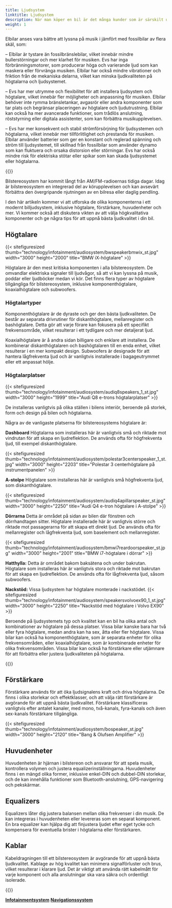 ```yaml
---
title: Ljudsystem
linktitle: Ljudsystem
description: När man köper en bil är det många kunder som är särskilt uppmärksamma på ljudsystemet. Det beror på att bilen är speciellt där folk lyssnar på musik entusiastiskt och ofta.
weight: 1
---
```

<!-- markdownlint-disable MD033 -->
Elbilar anses vara bättre att lyssna på musik i jämfört med fossilbilar av flera skäl, som:

– Elbilar är tystare än fossilbränslebilar, vilket innebär mindre bullerstörningar och mer klarhet för musiken. Evs har inga förbränningsmotorer, som producerar höga och varierande ljud som kan maskera eller förvränga musiken. Elbilar har också mindre vibrationer och friktion från de mekaniska delarna, vilket kan minska ljudkvaliteten på högtalarna och ljudsystemet.

– Evs har mer utrymme och flexibilitet för att installera ljudsystem och högtalare, vilket innebär fler möjligheter och anpassning för musiken. Elbilar behöver inte rymma bränsletankar, avgasrör eller andra komponenter som tar plats och begränsar placeringen av högtalare och ljudutrustning. Elbilar kan också ha mer avancerade funktioner, som trådlös anslutning, röststyrning eller digitala assistenter, som kan förbättra musikupplevelsen.

– Evs har mer konsekvent och stabil strömförsörjning för ljudsystemen och högtalarna, vilket innebär mer tillförlitlighet och prestanda för musiken. Elbilar använder batterier som ger en konstant och reglerad spänning och ström till ljudsystemet, till skillnad från fossilbilar som använder dynamo som kan fluktuera och orsaka distorsion eller störningar. Evs har också mindre risk för elektriska stötar eller spikar som kan skada ljudsystemet eller högtalarna.

{{<evkxdisplayaddarticle />}}

Bilstereosystem har kommit långt från AM/FM-radioernas tidiga dagar. Idag är bilstereosystem en integrerad del av körupplevelsen och kan avsevärt förbättra den övergripande njutningen av en bilresa eller daglig pendling.

I den här artikeln kommer vi att utforska de olika komponenterna i ett modernt billjudsystem, inklusive högtalare, förstärkare, huvudenheter och mer. Vi kommer också att diskutera vikten av att välja högkvalitativa komponenter och ge några tips för att uppnå bästa ljudkvalitet i din bil.
## Högtalare

{{< sitefiguresized thumb="technology/infotainment/audiosystem/bwspeakerbmwix_st.jpg" width="3000" height="2000" title="BMW iX-högtalare" >}}

Högtalare är den mest kritiska komponenten i alla bilstereosystem. De omvandlar elektriska signaler till ljudvågor, så att vi kan lyssna på musik, poddar eller ljudböcker medan vi kör. Det finns flera typer av högtalare tillgängliga för bilstereosystem, inklusive komponenthögtalare, koaxialhögtalare och subwoofers.

### Högtalartyper

Komponenthögtalare är de dyraste och ger den bästa ljudkvaliteten. De består av separata drivrutiner för diskanthögtalare, mellanregister och bashögtalare. Detta gör att varje förare kan fokusera på ett specifikt frekvensområde, vilket resulterar i ett tydligare och mer detaljerat ljud.

Koaxialhögtalare är å andra sidan billigare och enklare att installera. De kombinerar diskanthögtalaren och bashögtalaren till en enda enhet, vilket resulterar i en mer kompakt design. Subwoofers är designade för att hantera lågfrekventa ljud och är vanligtvis installerade i bagageutrymmet eller ett anpassat hölje.

### Högtalarplatser

{{< sitefiguresized thumb="technology/infotainment/audiosystem/audiq8speakers_1_st.jpg" width="3000" height="1999" title="Audi Q8 e-trons högtalarplatser" >}}

De installeras vanligtvis på olika ställen i bilens interiör, beroende på storlek, form och design på bilen och högtalarna.

Några av de vanligaste platserna för bilstereosystems högtalare är:

**Dashboard** Högtalarna som installeras här är vanligtvis små och riktade mot vindrutan för att skapa en ljudreflektion. De används ofta för högfrekventa ljud, till exempel diskanthögtalare.

{{< sitefiguresized thumb="technology/infotainment/audiosystem/polestar3centerspeaker_1_st.jpg" width="3000" height="2203" title="Polestar 3 centerhögtalare på instrumentpanelen" >}}

**A-stolpe** Högtalare som installeras här är vanligtvis små högfrekventa ljud, som diskanthögtalare.

{{< sitefiguresized thumb="technology/infotainment/audiosystem/audiq4apillarspeaker_st.jpg" width="3000" height="2250" title="Audi Q4 e-tron högtalare i A-stolpe" >}}

**Dörrarna** Detta är området på sidan av bilen där fönstren och dörrhandtagen sitter. Högtalare installerade här är vanligtvis större och riktade mot passagerarna för att skapa ett direkt ljud. De används ofta för mellanregister och lågfrekventa ljud, som baselement och mellanregister.

{{< sitefiguresized thumb="technology/infotainment/audiosystem/bmwi7reardoorspeaker_st.jpg" width="3000" height="2001" title="BMW i7-högtalare i dörrar" >}}

**Hatthylla:** Detta är området bakom baksätena och under bakrutan. Högtalare som installeras här är vanligtvis stora och riktade mot bakrutan för att skapa en ljudreflektion. De används ofta för lågfrekventa ljud, såsom subwoofers.

**Nackstöd:** Vissa ljudsystem har högtalare monterade i nackstödet.
{{< sitefiguresized thumb="technology/infotainment/audiosystem/speakersvolvoex90_1_st.jpg" width="3000" height="2250" title="Nackstöd med högtalare i Volvo EX90" >}}

Beroende på ljudsystemets typ och kvalitet kan en bil ha olika antal och kombinationer av högtalare på dessa platser. Vissa bilar kanske bara har två eller fyra högtalare, medan andra kan ha sex, åtta eller fler högtalare. Vissa bilar kan också ha komponenthögtalare, som är separata enheter för olika frekvensområden, eller koaxialhögtalare, som är kombinerade enheter för olika frekvensområden. Vissa bilar kan också ha förstärkare eller utjämnare för att förbättra eller justera ljudkvaliteten på högtalarna.

{{<evkxdisplayaddarticle />}}

## Förstärkare

Förstärkare används för att öka ljudsignalens kraft och driva högtalarna. De finns i olika storlekar och effektklasser, och att välja rätt förstärkare är avgörande för att uppnå bästa ljudkvalitet. Förstärkare klassificeras vanligtvis efter antalet kanaler, med mono, två-kanals, fyra-kanals och även sex-kanals förstärkare tillgängliga.

{{< sitefiguresized thumb="technology/infotainment/audiosystem/bospeaker_st.jpg" width="3000" height="2120" title="Bang & Olufsen Amplifier" >}}

## Huvudenheter

Huvudenheten är hjärnan i bilstereon och ansvarar för att spela musik, kontrollera volymen och justera equalizerinställningarna. Huvudenheter finns i en mängd olika former, inklusive enkel-DIN och dubbel-DIN storlekar, och de kan innehålla funktioner som Bluetooth-anslutning, GPS-navigering och pekskärmar.

## Equalizers

Equalizers låter dig justera balansen mellan olika frekvenser i din musik. De kan integreras i huvudenheten eller levereras som en separat komponent. En bra equalizer kan hjälpa dig att finjustera ljudet efter eget tycke och kompensera för eventuella brister i högtalarna eller förstärkaren.

## Kablar

Kabeldragningen till ett bilstereosystem är avgörande för att uppnå bästa ljudkvalitet. Kablage av hög kvalitet kan minimera signalförluster och brus, vilket resulterar i klarare ljud. Det är viktigt att använda rätt kabelmått för varje komponent och alla anslutningar ska vara säkra och ordentligt isolerade.

{{<evkxdisplayaddarticle />}}


<div class="mt-3 mb-3">
    <a href="../" class="text-decoration-none text-black"><strong><i class="bi-arrow-left"></i> Infotainmentsystem</strong></a>
    <a href="../navigation/" class="text-decoration-none text-black float-end"><strong>Navigationssystem <i class="bi-arrow-right"></i></strong></a>
</div>